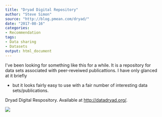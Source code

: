 ```yaml
---
title: "Dryad Digital Repository"
author: "Steve Simon"
source: "http://blog.pmean.com/dryad/"
date: "2017-08-16"
categories:
- Recommendation
tags:
- Data sharing
- Datasets
output: html_document
---
```


I've been looking for something like this for a while. It is a
repository for data sets associated with peer-reveiwed publicattions. I
have only glanced at it briefly
- but it looks fairly easy to use with a
fair number of interesting data sets/publications.

<!---More--->

Dryad Digital Respository. Available at <http://datadryad.org/>.

![](http://www.pmean.com/new-images/17/dryad01.png)




